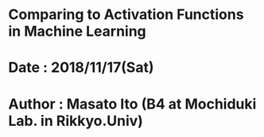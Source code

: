 # Comparing to Activation Functions in Machine Learning
# Date : 2018/11/17(Sat)
# Author : Masato Ito (B4 at Mochiduki Lab. in Rikkyo.Univ)
